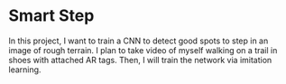 # Smart Step
In this project, I want to train a CNN to detect good spots to step in an image of rough terrain. I plan to take video of myself walking on a trail in shoes with attached AR tags. Then, I will train the network via imitation learning.